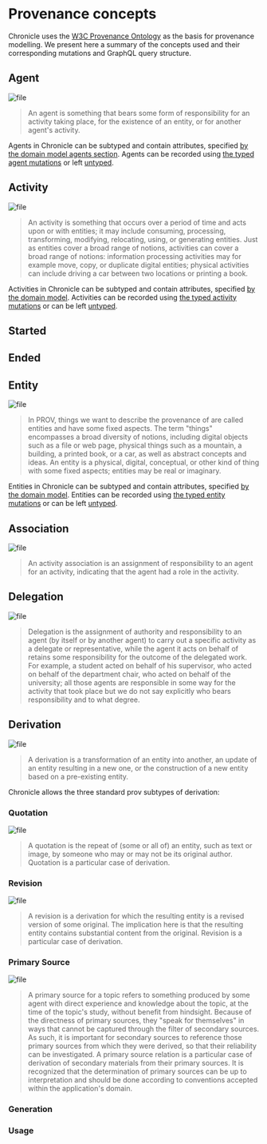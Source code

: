 # Provenance concepts

Chronicle uses the [W3C Provenance Ontology](https://www.w3.org/TR/prov-o/) as
the basis for provenance modelling. We present here a summary of the concepts
used and their corresponding mutations and GraphQL query structure.

## Agent

![file](diagrams/out/agent.svg)

> An agent is something that bears some form of responsibility for an activity
> taking place, for the existence of an entity, or for another agent's activity.

Agents in Chronicle can be subtyped and contain attributes, specified
[by the domain model agents section](./domain_modelling.md#agent). Agents can be
recorded using [the typed agent mutations](recording_provenance#agent) or left [untyped](./untyped_chronicle.md#creating-an-agent-in-untyped-chronicle).

## Activity

![file](diagrams/out/activity.svg)

> An activity is something that occurs over a period of time and acts upon or
> with entities; it may include consuming, processing, transforming, modifying,
> relocating, using, or generating entities. Just as entities cover a broad
> range of notions, activities can cover a broad range of notions: information
> processing activities may for example move, copy, or duplicate digital
> entities; physical activities can include driving a car between two locations
> or printing a book.

Activities in Chronicle can be subtyped and contain attributes, specified [by
the domain model](domain_modelling#activity). Activities can be recorded using
[the typed activity mutations](./recording_provenance.md#define-an-activity) or
can be left [untyped](./untyped_chronicle.md#creating-an-activity-in-untyped-chronicle).

## Started

## Ended

## Entity

![file](diagrams/out/entity.svg)

> In PROV, things we want to describe the provenance of are called entities and
> have some fixed aspects. The term "things" encompasses a broad diversity of
> notions, including digital objects such as a file or web page, physical things
> such as a mountain, a building, a printed book, or a car, as well as abstract
> concepts and ideas. An entity is a physical, digital, conceptual, or other
> kind of thing with some fixed aspects; entities may be real or imaginary.

Entities in Chronicle can be subtyped and contain attributes, specified
[by the domain model](./domain_modelling.md#entity). Entities can be recorded using
[the typed entity mutations](./recording_provenance.md#define-an-entity) or can be
left [untyped](./untyped_chronicle.md#creating-an-entity-in-untyped-chronicle).

## Association

![file](diagrams/out/association.svg)

> An activity association is an assignment of responsibility to an agent for an
> activity, indicating that the agent had a role in the activity.

## Delegation

![file](diagrams/out/delegation.svg)

> Delegation is the assignment of authority and responsibility to an agent (by
> itself or by another agent) to carry out a specific activity as a delegate or
> representative, while the agent it acts on behalf of retains some
> responsibility for the outcome of the delegated work. For example, a student
> acted on behalf of his supervisor, who acted on behalf of the department
> chair, who acted on behalf of the university; all those agents are responsible
> in some way for the activity that took place but we do not say explicitly who
> bears responsibility and to what degree.

## Derivation

![file](diagrams/out/derivation.svg)

> A derivation is a transformation of an entity into another, an update of an
> entity resulting in a new one, or the construction of a new entity based on a
> pre-existing entity.

Chronicle allows the three standard prov subtypes of derivation:

### Quotation

![file](diagrams/out/wasQuotedFrom.svg)

> A quotation is the repeat of (some or all of) an entity, such as text or
> image, by someone who may or may not be its original author. Quotation is a
> particular case of derivation.

### Revision

![file](diagrams/out/was_revision_of.svg)

> A revision is a derivation for which the resulting entity is a revised version
> of some original. The implication here is that the resulting entity contains
> substantial content from the original. Revision is a particular case of
> derivation.

### Primary Source

![file](diagrams/out/primary_source.svg)

> A primary source for a topic refers to something produced by some agent with
> direct experience and knowledge about the topic, at the time of the topic's
> study, without benefit from hindsight. Because of the directness of primary
> sources, they "speak for themselves" in ways that cannot be captured through
> the filter of secondary sources. As such, it is important for secondary
> sources to reference those primary sources from which they were derived, so
> that their reliability can be investigated. A primary source relation is a
> particular case of derivation of secondary materials from their primary
> sources. It is recognized that the determination of primary sources can be up
> to interpretation and should be done according to conventions accepted within
> the application's domain.

### Generation

### Usage
